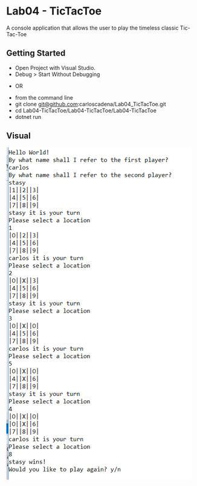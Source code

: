 # Lab04 - TicTacToe
A console application that allows the user to play the timeless classic Tic-Tac-Toe

## Getting Started
- Open Project with Visual Studio. 
- Debug > Start Without Debugging

* OR
- from the command line
- git clone git@github.com:carloscadena/Lab04_TicTacToe.git
- cd Lab04-TicTacToe/Lab04-TicTacToe/Lab04-TicTacToe
- dotnet run


 ## Visual

 ![screenshot](assets/tictactoe.PNG)
